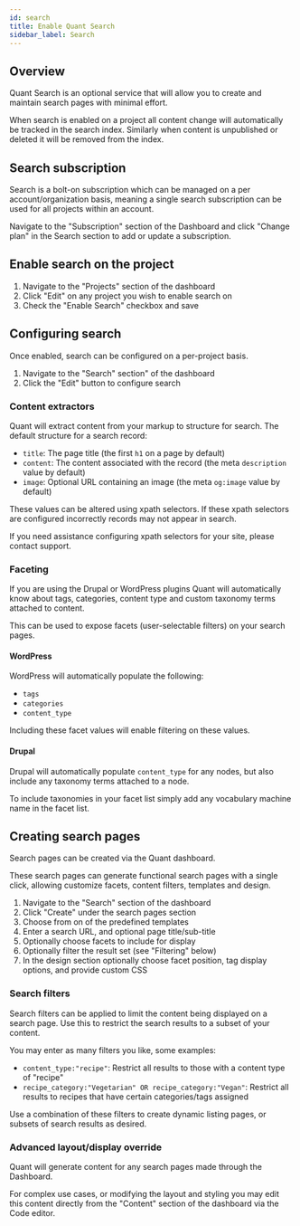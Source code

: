 ```yaml
---
id: search
title: Enable Quant Search
sidebar_label: Search
---
```


## Overview

Quant Search is an optional service that will allow you to create and maintain search pages with minimal effort.

When search is enabled on a project all content change will automatically be tracked in the search index. Similarly when content is unpublished or deleted it will be removed from the index.

## Search subscription

Search is a bolt-on subscription which can be managed on a per account/organization basis, meaning a single search subscription can be used for all projects within an account.

Navigate to the "Subscription" section of the Dashboard and click "Change plan" in the Search section to add or update a subscription.

## Enable search on the project

1. Navigate to the "Projects" section of the dashboard
2. Click "Edit" on any project you wish to enable search on
3. Check the "Enable Search" checkbox and save

## Configuring search

Once enabled, search can be configured on a per-project basis.

1. Navigate to the "Search" section" of the dashboard
2. Click the "Edit" button to configure search

### Content extractors

Quant will extract content from your markup to structure for search. The default structure for a search record:

* `title`: The page title (the first `h1` on a page by default)
* `content`: The content associated with the record (the meta `description` value by default)
* `image`: Optional URL containing an image (the meta `og:image` value by default)

These values can be altered using xpath selectors. If these xpath selectors are configured incorrectly records may not appear in search.

If you need assistance configuring xpath selectors for your site, please contact support.

### Faceting

If you are using the Drupal or WordPress plugins Quant will automatically know about tags, categories, content type and custom taxonomy terms attached to content.

This can be used to expose facets (user-selectable filters) on your search pages.

#### WordPress

WordPress will automatically populate the following:

* `tags`
* `categories`
* `content_type`

Including these facet values will enable filtering on these values.

#### Drupal

Drupal will automatically populate `content_type` for any nodes, but also include any taxonomy terms attached to a node.

To include taxonomies in your facet list simply add any vocabulary machine name in the facet list.

## Creating search pages

Search pages can be created via the Quant dashboard.

These search pages can generate functional search pages with a single click, allowing customize facets, content filters, templates and design.

1. Navigate to the "Search" section of the dashboard
2. Click "Create" under the search pages section
3. Choose from on of the predefined templates
4. Enter a search URL, and optional page title/sub-title
5. Optionally choose facets to include for display
6. Optionally filter the result set (see "Filtering" below)
7. In the design section optionally choose facet position, tag display options, and provide custom CSS

### Search filters

Search filters can be applied to limit the content being displayed on a search page. Use this to restrict the search results to a subset of your content.

You may enter as many filters you like, some examples:

* `content_type:"recipe"`: Restrict all results to those with a content type of "recipe"
* `recipe_category:"Vegetarian" OR recipe_category:"Vegan"`: Restrict all results to recipes that have certain categories/tags assigned

Use a combination of these filters to create dynamic listing pages, or subsets of search results as desired.


### Advanced layout/display override

Quant will generate content for any search pages made through the Dashboard.

For complex use cases, or modifying the layout and styling you may edit this content directly from the "Content" section of the dashboard via the Code editor.
